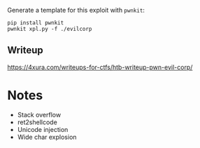 Generate a template for this exploit with `pwnkit`:
```
pip install pwnkit
pwnkit xpl.py -f ./evilcorp
```

## Writeup
https://4xura.com/writeups-for-ctfs/htb-writeup-pwn-evil-corp/

# Notes

* Stack overflow
* ret2shellcode
* Unicode injection
* Wide char explosion
